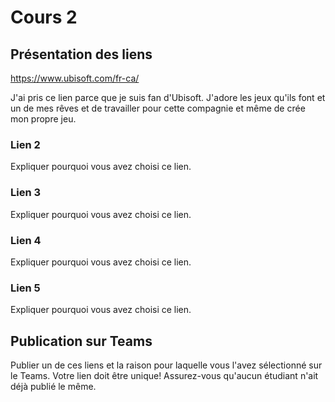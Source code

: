 # Cours 2
## Présentation des liens

 https://www.ubisoft.com/fr-ca/
 
 J'ai pris ce lien parce que je suis fan d'Ubisoft. J'adore les jeux qu'ils font et un de mes rêves et de travailler pour cette compagnie et même de crée mon propre jeu.

### Lien 2 
Expliquer pourquoi vous avez choisi ce lien.

### Lien 3 
Expliquer pourquoi vous avez choisi ce lien.  

### Lien 4 
Expliquer pourquoi vous avez choisi ce lien. 

### Lien 5 
Expliquer pourquoi vous avez choisi ce lien.  

## Publication sur Teams
Publier un de ces liens et la raison pour laquelle vous l'avez sélectionné sur le Teams. Votre lien doit être unique! Assurez-vous qu'aucun étudiant n'ait déjà publié le même. 
